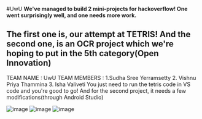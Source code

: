 #UwU
**We've managed to build 2 mini-projects for hackoverflow! One went surprisingly well, and one needs more work.**

## The first one is, our attempt at TETRIS! And the second one, is an OCR project which we're hoping to put in the 5th category(Open Innovation)

TEAM NAME    : UwU
TEAM MEMBERS : 1.Sudha Sree Yerramsetty 
               2. Vishnu Priya Thammina
               3. Isha Valiveti 
You just need to run the tetris code in VS code and you're good to go! And for the second project, it needs a few modifications(through Android Studio)


![image](https://user-images.githubusercontent.com/78261234/139589058-0cc3eacd-7b15-4b4b-97e1-d2fb28961890.png)
![image](https://user-images.githubusercontent.com/78261234/139589092-927fe116-0d8b-4827-a10d-57b7f77bde45.png)
![image](https://user-images.githubusercontent.com/78261234/139589101-a0382e3b-e7f1-4ff2-ac20-9ad24e1409f2.png)
